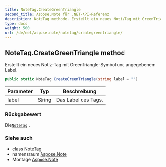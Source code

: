 ```yaml
---
title: NoteTag.CreateGreenTriangle
second_title: Aspose.Note für .NET-API-Referenz
description: NoteTag methode. Erstellt ein neues NotizTag mit GreenTriangleSymbol und angegebenem Label.
type: docs
weight: 500
url: /de/net/aspose.note/notetag/creategreentriangle/
---
```

## NoteTag.CreateGreenTriangle method

Erstellt ein neues Notiz-Tag mit GreenTriangle-Symbol und angegebenem Label.

```csharp
public static NoteTag CreateGreenTriangle(string label = "")
```

| Parameter | Typ | Beschreibung |
| --- | --- | --- |
| label | String | Das Label des Tags. |

### Rückgabewert

Die[`NoteTag`](../) .

### Siehe auch

* class [NoteTag](../)
* namensraum [Aspose.Note](../../notetag/)
* Montage [Aspose.Note](../../../)


